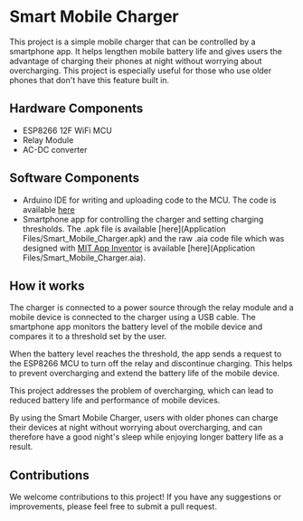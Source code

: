 # Smart Mobile Charger
  This project is a simple mobile charger that can be controlled by a smartphone app. It helps lengthen mobile battery life and gives users the advantage of charging their phones at night without worrying about overcharging. This project is especially useful for those who use older phones that don't have this feature built in.

## Hardware Components
  * ESP8266 12F WiFi MCU
  * Relay Module
  * AC-DC converter
  
 ## Software Components
  * Arduino IDE for writing and uploading code to the MCU. The code is available [here](Smart_Mobile_Charger/Smart_Mobile_Charger.ino)
  * Smartphone app for controlling the charger and setting charging thresholds. The .apk file is available [here](Application Files/Smart_Mobile_Charger.apk) and the raw .aia code file which was designed with [MIT App Inventor](https://appinventor.mit.edu/) is available [here](Application Files/Smart_Mobile_Charger.aia).
  
## How it works
   The charger is connected to a power source through the relay module and a mobile device is connected to the charger using a USB cable. The smartphone app monitors the battery level of the mobile device and compares it to a threshold set by the user.
   
   When the battery level reaches the threshold, the app sends a request to the ESP8266 MCU to turn off the relay and discontinue charging. This helps to prevent overcharging and extend the battery life of the mobile device.
   
   This project addresses the problem of overcharging, which can lead to reduced battery life and performance of mobile devices.
   
   By using the Smart Mobile Charger, users with older phones can charge their devices at night without worrying about overcharging, and can therefore have a good night's sleep while enjoying longer battery life as a result.

<!--
## Setup
  1. Connect the Arduino or compatible microcontroller to the relay module and USB power adapter according to the wiring diagram.
  2. Install the Arduino IDE and any necessary drivers for the microcontroller.
  3. Download the code for the Smart Mobile Charger from this repository and open it in the Arduino IDE.
  4. Modify the code as necessary to match your hardware configuration (e.g. specify the correct pin for the relay).
  5. Upload the code to the microcontroller using the Arduino IDE.
  6. Install the smartphone app and follow the instructions to set up the app and connect it to the charger.
-->
  
## Contributions
  We welcome contributions to this project! If you have any suggestions or improvements, please feel free to submit a pull request.
  
